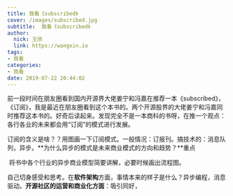 ```yaml
---
title: 我看《subscribed》
cover: /images/subscribed.jpg
subtitle:  我看《subscribed》
author: 
  nick: 王欣
  link: https://wangxin.io
tags: 
- 我看
categories: 
- 我看 
date: 2019-07-22 20:44:02   
---
```


前一段时间在朋友圈看到国内开源界大佬姜宁和冯嘉在推荐一本《subscribed》，
​    《订阅》，我是最近在朋友圈看到这个本书的。两个开源股界的大佬姜宁和冯嘉同时推荐这本书的。好奇后读起来。发现完全不是一本商科的书呀，在推一个观点：各行各业的未来都会用“订阅”的模式进行发展。

​      订阅的含义是啥？？用图画一下订阅模式。一般情况：订报刊。搞技术的：消息队列，异步。**为什么异步的模式是未来商业模式的方向和趋势？**重点

​      将书中各个行业的异步商业模型简要讲解，必要时候画出流程图。

​      自己切身感受和思考。在**软件架构**方面，事情本来的样子是什么？异步编程，消息驱动。**开源社区的运营和商业化方面**：吸引同好，

